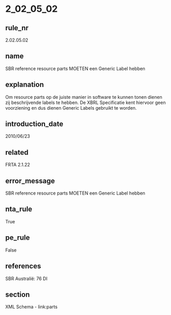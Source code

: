 # 2_02_05_02

## rule_nr
2.02.05.02

## name
SBR reference resource parts MOETEN een Generic Label hebben

## explanation
Om resource parts op de juiste manier in software te kunnen tonen dienen zij beschrijvende labels te hebben. De XBRL Specificatie kent hiervoor geen voorziening en dus dienen Generic Labels gebruikt te worden.

## introduction_date
2010/06/23

## related
FRTA 2.1.22

## error_message
SBR reference resource parts MOETEN een Generic Label hebben

## nta_rule
True

## pe_rule
False

## references
SBR Australië: 76 DI

## section
XML Schema - link:parts

